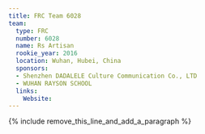 ```yaml
---
title: FRC Team 6028
team:
  type: FRC
  number: 6028
  name: Rs Artisan
  rookie_year: 2016
  location: Wuhan, Hubei, China
  sponsors:
  - Shenzhen DADALELE Culture Communication Co., LTD
  - WUHAN RAYSON SCHOOL
  links:
    Website:
---
```


{% include remove_this_line_and_add_a_paragraph %}
